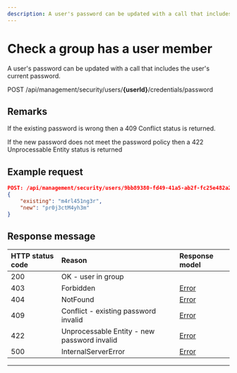 ```yaml
---
description: A user's password can be updated with a call that includes the user's current password.
---
```


# Check a group has a user member

A user's password can be updated with a call that includes the user's current password.

<span class="label label--post">POST</span> /api/management/security/users/**{userId}**/credentials/password

## Remarks

If the existing password is wrong then a 409 Conflict status is returned.

If the new password does not meet the password policy then a 422 Unprocessable Entity status is returned

## Example request

```json
POST: /api/management/security/users/9bb89380-fd49-41a5-ab2f-fc25e482a251/credentials/password
{
    "existing": "m4rl451ng3r",
    "new": "pr0j3ctM4yh3m"
}
```

## Response message

| HTTP status code | Reason                                      | Response model                   |
|:-----------------|:--------------------------------------------|:---------------------------------|
| 200              | OK - user in group                          |                                  |
| 403              | Forbidden                                   | [Error](/key-concepts/errors.md) |
| 404              | NotFound                                    | [Error](/key-concepts/errors.md) |
| 409              | Conflict - existing password invalid        | [Error](/key-concepts/errors.md) |
| 422              | Unprocessable Entity - new password invalid | [Error](/key-concepts/errors.md) |
| 500              | InternalServerError                         | [Error](/key-concepts/errors.md) |

---